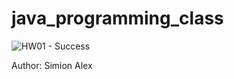 # java_programming_class

![HW01 - Success](https://github.com/alexxozo/java_programming_class/workflows/HW01%20-%20Success/badge.svg?branch=main)

Author: Simion Alex
